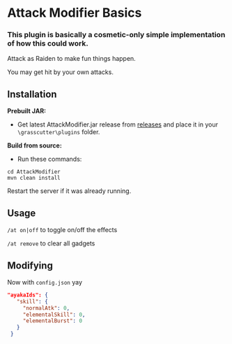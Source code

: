 # Attack Modifier Basics

### This plugin is basically a cosmetic-only simple implementation of how this could work.

 Attack as Raiden to make fun things happen.
 
 You may get hit by your own attacks.

## Installation
**Prebuilt JAR:** 
- Get latest AttackModifier.jar release from [releases](https://github.com/NotThorny/AttackModifier/releases) and place it in your `\grasscutter\plugins` folder.

**Build from source:**
- Run these commands:
```
cd AttackModifier 
mvn clean install
```
 
 Restart the server if it was already running.
 
 ## Usage
 
 `/at on|off` to toggle on/off the effects
 
 `/at remove` to clear all gadgets
 
 ## Modifying
 
 Now with `config.json` yay
 
 ```json
 "ayakaIds": {
    "skill": {
      "normalAtk": 0,
      "elementalSkill": 0,
      "elementalBurst": 0
    }
  }
 ```
